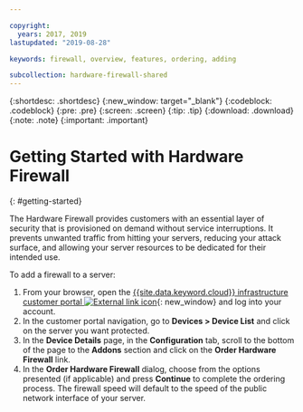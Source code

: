 ```yaml
---

copyright:
  years: 2017, 2019
lastupdated: "2019-08-28"

keywords: firewall, overview, features, ordering, adding

subcollection: hardware-firewall-shared
---
```


{:shortdesc: .shortdesc}
{:new_window: target="_blank"}
{:codeblock: .codeblock}
{:pre: .pre}
{:screen: .screen}
{:tip: .tip}
{:download: .download}
{:note: .note}
{:important: .important}

# Getting Started with Hardware Firewall
{: #getting-started}

The Hardware Firewall provides customers with an essential layer of security that is provisioned on demand without service interruptions. It prevents unwanted traffic from hitting your servers, reducing your attack surface, and allowing your server resources to be dedicated for their intended use.

To add a firewall to a server:

1. From your browser, open the [{{site.data.keyword.cloud}} infrastructure customer portal ![External link icon](../../icons/launch-glyph.svg "External link icon")](https://control.softlayer.com/){: new_window} and log into your account.
2. In the customer portal navigation, go to **Devices > Device List** and click on the server you want protected.  
3. In the **Device Details** page, in the **Configuration** tab, scroll to the bottom of the page to the **Addons** section and click on the **Order Hardware Firewall** link.
4. In the **Order Hardware Firewall** dialog, choose from the options presented (if applicable) and press **Continue** to complete the ordering process. The firewall speed will default to the speed of the public network interface of your server.

